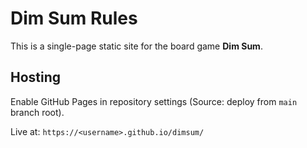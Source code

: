 # Dim Sum Rules

This is a single-page static site for the board game **Dim Sum**.

## Hosting

Enable GitHub Pages in repository settings (Source: deploy from `main` branch root).

Live at: `https://<username>.github.io/dimsum/`
